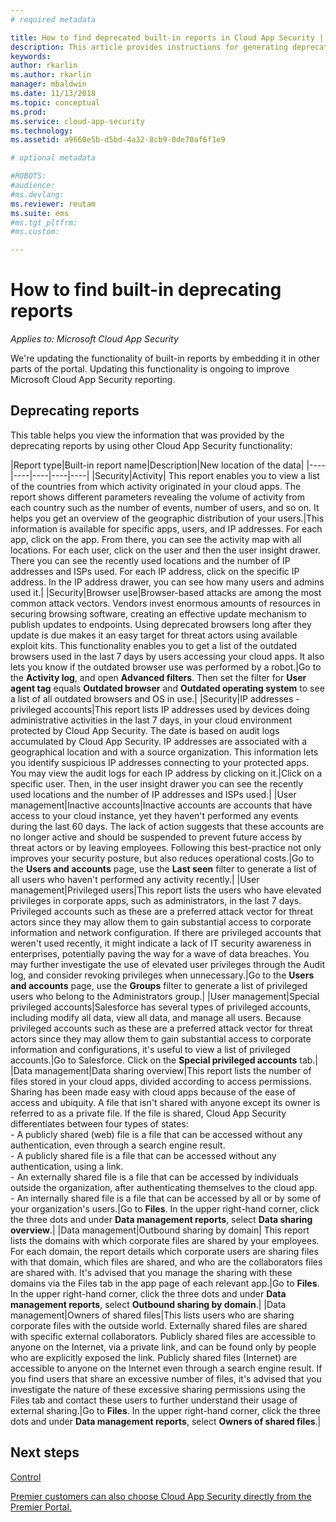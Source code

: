 ```yaml
---
# required metadata

title: How to find deprecated built-in reports in Cloud App Security | Microsoft Docs
description: This article provides instructions for generating deprecated reports in Cloud App Security.
keywords:
author: rkarlin
ms.author: rkarlin
manager: mbaldwin
ms.date: 11/13/2018
ms.topic: conceptual
ms.prod:
ms.service: cloud-app-security
ms.technology:
ms.assetid: a9660e5b-d5bd-4a32-8cb9-0de70af6f1e9

# optional metadata

#ROBOTS:
#audience:
#ms.devlang:
ms.reviewer: reutam
ms.suite: ems
#ms.tgt_pltfrm:
#ms.custom:

---
```

# How to find built-in deprecating reports

*Applies to: Microsoft Cloud App Security*

We're updating the functionality of built-in reports by embedding it in other parts of the portal. Updating this functionality is ongoing to improve Microsoft Cloud App Security reporting.

## Deprecating reports

This table helps you view the information that was provided by the deprecating reports by using other Cloud App Security functionality:

|Report type|Built-in report name|Description|New location of the data|
|----|----|----|----|----|
|Security|Activity| This report enables you to view a list of the countries from which activity originated in your cloud apps. The report shows different parameters revealing the volume of activity from each country such as the number of events, number of users, and so on. It helps you get an overview of the geographic distribution of your users.|This information is available for specific apps, users, and IP addresses. For each app, click on the app. From there, you can see the activity map with all locations. For each user, click on the user and then the user insight drawer. There you can see the recently used locations and the number of IP addresses and ISPs used. For each IP address, click on the specific IP address. In the IP address drawer, you can see how many users and admins used it.|
|Security|Browser use|Browser-based attacks are among the most common attack vectors. Vendors invest enormous amounts of resources in securing browsing software, creating an effective update mechanism to publish updates to endpoints. Using deprecated browsers long after they update is due makes it an easy target for threat actors using available exploit kits. This functionality enables you to get a list of the outdated browsers used in the last 7 days by users accessing your cloud apps. It also lets you know if the outdated browser use was performed by a robot.|Go to the **Activity log**, and open **Advanced filters**. Then set the filter for **User agent tag** equals **Outdated browser** and **Outdated operating system** to see a list of all outdated browsers and OS in use.|
|Security|IP addresses - privileged accounts|This report lists IP addresses used by devices doing administrative activities in the last 7 days, in your cloud environment protected by Cloud App Security. The date is based on audit logs accumulated by Cloud App Security. IP addresses are associated with a geographical location and with a source organization. This information lets you identify suspicious IP addresses connecting to your protected apps. You may view the audit logs for each IP address by clicking on it.|Click on a specific user. Then, in the user insight drawer you can see the recently used locations and the number of IP addresses and ISPs used.|
|User management|Inactive accounts|Inactive accounts are accounts that have access to your cloud instance, yet they haven't performed any events during the last 60 days. The lack of action suggests that these accounts are no longer active and should be suspended to prevent future access by threat actors or by leaving employees. Following this best-practice not only improves your security posture, but also reduces operational costs.|Go to the **Users and accounts** page, use the **Last seen** filter to generate a list of all users who haven't performed any activity recently.|
|User management|Privileged users|This report lists the users who have elevated privileges in corporate apps, such as administrators, in the last 7 days. Privileged accounts such as these are a preferred attack vector for threat actors since they may allow them to gain substantial access to corporate information and network configuration. If there are privileged accounts that weren't used recently, it might indicate a lack of IT security awareness in enterprises, potentially paving the way for a wave of data breaches. You may further investigate the use of elevated user privileges through the Audit log, and consider revoking privileges when unnecessary.|Go to the **Users and accounts** page, use the **Groups** filter to generate a list of privileged users who belong to the Administrators group.|
|User management|Special privileged accounts|Salesforce has several types of privileged accounts, including modify all data, view all data, and manage all users. Because privileged accounts such as these are a preferred attack vector for threat actors since they may allow them to gain substantial access to corporate information and configurations, it's useful to view a list of privileged accounts.|Go to Salesforce. Click on the **Special privileged accounts** tab.|
|Data management|Data sharing overview|This report lists the number of files stored in your cloud apps, divided according to access permissions. Sharing has been made easy with cloud apps because of the ease of access and ubiquity. A file that isn't shared with anyone except its owner is referred to as a private file. If the file is shared, Cloud App Security differentiates between four types of states: <br> - A publicly shared (web) file is a file that can be accessed without any authentication, even through a search engine result.<br> - A publicly shared file is a file that can be accessed without any authentication, using a link.<br> - An externally shared file is a file that can be accessed by individuals outside the organization, after authenticating themselves to the cloud app.<br> - An internally shared file is a file that can be accessed by all or by some of your organization's users.|Go to **Files**. In the upper right-hand corner, click the three dots and under **Data management reports**, select **Data sharing overview**.|
|Data management|Outbound sharing by domain| This report lists the domains with which corporate files are shared by your employees. For each domain, the report details which corporate users are sharing files with that domain, which files are shared, and who are the collaborators files are shared with. It's advised that you manage the sharing with these domains via the Files tab in the app page of each relevant app.|Go to **Files**. In the upper right-hand corner, click the three dots and under **Data management reports**, select **Outbound sharing by domain**.|
|Data management|Owners of shared files|This lists users who are sharing corporate files with the outside world. Externally shared files are shared with specific external collaborators. Publicly shared files are accessible to anyone on the Internet, via a private link, and can be found only by people who are explicitly exposed the link. Publicly shared files (Internet) are accessible to anyone on the Internet even through a search engine result. If you find users that share an excessive number of files, it's advised that you investigate the nature of these excessive sharing permissions using the Files tab and contact these users to further understand their usage of external sharing.|Go to **Files**. In the upper right-hand corner, click the three dots and under **Data management reports**, select **Owners of shared files**.|



  
## Next steps 
[Control](control.md)   

[Premier customers can also choose Cloud App Security directly from the Premier Portal.](https://premier.microsoft.com/)  
  
  